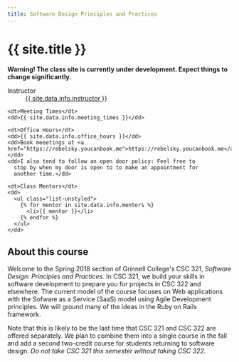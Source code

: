 ```yaml
---
title: Software Design Principles and Practices
---
```

# {{ site.title }}

**Warning!  The class site is currently under development.  Expect things
to change significantly.**

  <dl class="dl-horizontal">
    <dt>Instructor</dt>
    <dd>
      <a href="{{ site.data.info.instructor_homepage }}">{{ site.data.info.instructor }}</a>
    </dd>
  
    <dt>Meeting Times</dt>
    <dd>{{ site.data.info.meeting_times }}</dd>
  
    <dt>Office Hours</dt>
    <dd>{{ site.data.info.office_hours }}</dd>
    <dd>Book meeetings at <a href="https://rebelsky.youcanbook.me">https://rebelsky.youcanbook.me</a>.</dd>
    <dd>I also tend to follow an open door policy: Feel free to
      stop by when my door is open to to make an appointment for
      another time.</dd>

    <dt>Class Mentors</dt>
    <dd>
      <ul class="list-unstyled">
        {% for mentor in site.data.info.mentors %}
          <li>{{ mentor }}</li>
        {% endfor %}
      </ul>
    </dd>
  </dl>

## About this course

Welcome to the Spring 2018 section of Grinnell College's CSC 321,
*Software Design: Principles and Practices*.  In CSC 321, we build
your skills in software development to prepare you for projects
in CSC 322 and elsewhere.  The current model of the course focuses on
Web applications with the Sofware as a Service (SaaS) model using Agile
Development principles.  We will ground many of the ideas in the Ruby
on Rails framework.

Note that this is likely to be the last time that CSC 321 and CSC 322
are offered separately.  We plan to combine them into a single course
in the fall and add a second two-credit course for students returning
to software design.  *Do not take CSC 321 this semester without taking
CSC 322.*
